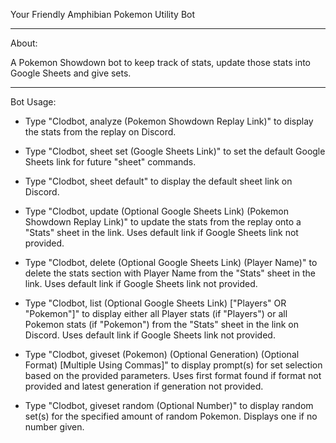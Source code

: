 Your Friendly Amphibian Pokemon Utility Bot

---------------------------------------------------------

About:

A Pokemon Showdown bot to keep track of stats, update those stats into Google Sheets and give sets.

---------------------------------------------------------

Bot Usage:

- Type "Clodbot, analyze (Pokemon Showdown Replay Link)" to display the stats from the replay on Discord.

- Type "Clodbot, sheet set (Google Sheets Link)" to set the default Google Sheets link for future "sheet" commands.

- Type "Clodbot, sheet default" to display the default sheet link on Discord.

- Type "Clodbot, update (Optional Google Sheets Link) (Pokemon Showdown Replay Link)" to update the stats from the replay onto a "Stats" sheet in the link. Uses default link if Google Sheets link not provided.

- Type "Clodbot, delete (Optional Google Sheets Link) (Player Name)" to delete the stats section with Player Name from the "Stats" sheet in the link. Uses default link if Google Sheets link not provided.

- Type "Clodbot, list (Optional Google Sheets Link) ["Players" OR "Pokemon"]" to display either all Player stats (if "Players") or all Pokemon stats (if "Pokemon") from the "Stats" sheet in the link on Discord. Uses default link if Google Sheets link not provided.

- Type "Clodbot, giveset (Pokemon) (Optional Generation) (Optional Format) [Multiple Using Commas]" to display prompt(s) for set selection based on the provided parameters. Uses first format found if format not provided and latest generation if generation not provided.

- Type "Clodbot, giveset random (Optional Number)" to display random set(s) for the specified amount of random Pokemon. Displays one if no number given. 
